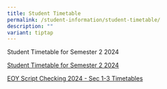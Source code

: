 ```yaml
---
title: Student Timetable
permalink: /student-information/student-timetable/
description: ""
variant: tiptap
---
```

<p>Student Timetable for Semester 2 2024</p>
<p><a href="/files/2024_Sem_2_Class_Timetable_v2.pdf" rel="noopener noreferrer nofollow" target="_blank">Student Timetable for Semester 2 2024</a>
</p>
<p><a href="/files/EOY_Script_Checking_2024___Class_Timetable.pdf" rel="noopener nofollow" target="_blank">EOY Script Checking 2024 - Sec 1-3 Timetables</a>
</p>